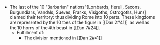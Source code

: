 - The last of the 10 "Barbarian" nations^[Lombards, Heruli, Saxons, Burgundians,  Vandals, Sueves, Franks, Visigoths, Ostrogoths, Huns] claimed their territory: thus dividing Rome into 10 parts. These kingdoms are represented by the 10 toes of the figure in [[Dan 2#41]], as well as the 10 horns of the 4th beast in [[Dan 7#24]]. 
	- Fulfillment of:
		- The division mentioned in [[Dan 2#41]]